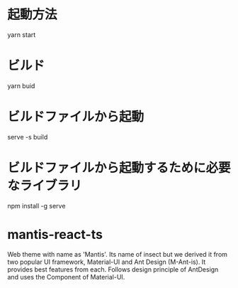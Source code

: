 # 起動方法

yarn start

# ビルド

yarn buid

# ビルドファイルから起動

serve -s build

# ビルドファイルから起動するために必要なライブラリ

npm install -g serve

# mantis-react-ts

Web theme with name as 'Mantis'. Its name of insect but we derived it from two popular UI framework, Material-UI and Ant Design (M-Ant-is). It provides best features from each. Follows design principle of AntDesign and uses the Component of Material-UI.
